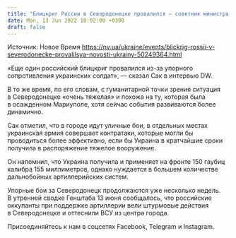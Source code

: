```yaml
---
title: "Блицкриг России в Северодонецке провалился — советник министра обороны"
date: Mon, 13 Jun 2022 10:02:00 +0300
draft: false
---
```

Источник: Новое Время https://nv.ua/ukraine/events/blickrig-rossii-v-severodonecke-provalilsya-novosti-ukrainy-50249364.html


«Еще один российский блицкриг провалился из-за упорного сопротивления украинских солдат», — сказал Сак в интервью DW.

В то же время, по его словам, с гуманитарной точки зрения ситуация в Северодонецке «очень тяжелая» и похожа на ту, которая была в осажденном Мариуполе, хотя сейчас события развиваются более динамично.

Сак отметил, что в городе идут уличные бои, в отдельных местах украинская армия совершает контратаки, которые могли бы проводиться более эффективно, если бы Украина в кратчайшие сроки получила в распоряжение тяжелое вооружение.

Он напомнил, что Украина получила и применяет на фронте 150 гаубиц калибра 155 миллиметров, однако нуждается в большем количестве дальнобойных артиллерийских систем.

Упорные бои за Северодонецк продолжаются уже несколько недель. В утренней сводке Генштаба 13 июня сообщалось, что российские оккупанты при поддержке артиллерии вели штурмовые действия в Северодонецке и оттеснили ВСУ из центра города.

Присоединяйтесь к нам в соцсетях Facebook, Telegram и Instagram.
